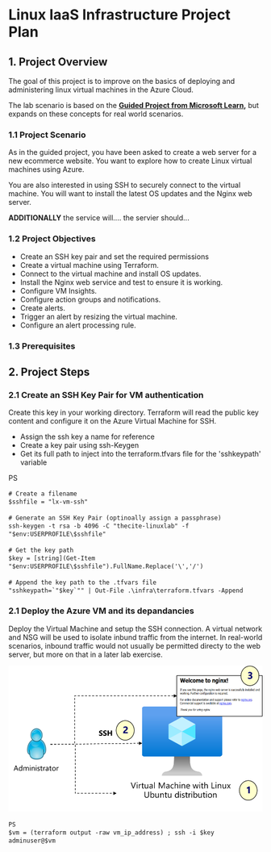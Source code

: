 # Linux IaaS Infrastructure Project Plan

## 1. Project Overview
The goal of this project is to improve on the basics of deploying and administering linux virtual machines in the Azure Cloud. 

The lab scenario is based on the **[Guided Project from Microsoft Learn](https://learn.microsoft.com/en-gb/training/modules/guided-project-deploy-administer-linux-virtual-machines-azure/),** but expands on these concepts for real world scenarios.

### 1.1 Project Scenario
As in the guided project, you have been asked to create a web server for a new ecommerce website. You want to explore how to create Linux virtual machines using Azure. 

You are also interested in using SSH to securely connect to the virtual machine. You will want to install the latest OS updates and the Nginx web server.

**ADDITIONALLY** the service will....
the servier should...

### 1.2 Project Objectives
- Create an SSH key pair and set the required permissions
- Create a virtual machine using Terraform.
- Connect to the virtual machine and install OS updates.
- Install the Nginx web service and test to ensure it is working.
- Configure VM Insights.
- Configure action groups and notifications.
- Create alerts.
- Trigger an alert by resizing the virtual machine.
- Configure an alert processing rule.

### 1.3 Prerequisites

## 2. Project Steps
### 2.1 Create an SSH Key Pair for VM authentication
Create this key in your working directory. Terraform will read the public key content and configure it on the Azure Virtual Machine for SSH.
- Assign the ssh key a name for reference
- Create a key pair using ssh-Keygen
- Get its full path to inject into the terraform.tfvars file for the 'sshkeypath' variable

PS
```
# Create a filename
$sshfile = "lx-vm-ssh"

# Generate an SSH Key Pair (optinoally assign a passphrase)
ssh-keygen -t rsa -b 4096 -C "thecite-linuxlab" -f "$env:USERPROFILE\$sshfile"

# Get the key path
$key = [string](Get-Item "$env:USERPROFILE\$sshfile").FullName.Replace('\','/')

# Append the key path to the .tfvars file
"sshkeypath=`"$key`"" | Out-File .\infra\terraform.tfvars -Append
```



### 2.1 Deploy the Azure VM and its depandancies
Deploy the Virtual Machine and setup the SSH connection. A virtual network and NSG will be used to isolate inbund traffic from the internet. In real-world scenarios, inbound traffic would not usually be permitted directy to the web server, but more on that in a later lab exercise.

![VM](./images/lab01.png)

```
PS
$vm = (terraform output -raw vm_ip_address) ; ssh -i $key adminuser@$vm
```